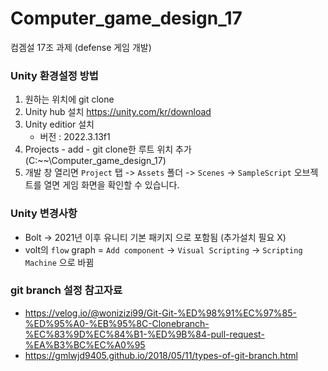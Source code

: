 # Computer_game_design_17
컴겜설 17조 과제 (defense 게임 개발)

### Unity 환경설정 방법
1. 원하는 위치에 git clone  
2. Unity hub 설치
   https://unity.com/kr/download
3. Unity editior 설치
   - 버전 : 2022.3.13f1
4. Projects - add - git clone한 루트 위치 추가(C:\~~\Computer_game_design_17)
5. 개발 창 열리면 `Project` 탭 -> `Assets` 폴더 -> `Scenes` -> `SampleScript` 오브젝트를 열면 게임 화면을 확인할 수 있습니다.

### Unity 변경사항
- Bolt -> 2021년 이후 유니티 기본 패키지 으로 포함됨 (추가설치 필요 X)
- volt의 `flow` graph  = `Add component` -> `Visual Scripting` -> `Scripting Machine` 으로 바뀜

### git branch 설정 참고자료
- https://velog.io/@wonizizi99/Git-Git-%ED%98%91%EC%97%85-%ED%95%A0-%EB%95%8C-Clonebranch-%EC%83%9D%EC%84%B1-%ED%9B%84-pull-request-%EA%B3%BC%EC%A0%95
- https://gmlwjd9405.github.io/2018/05/11/types-of-git-branch.html

